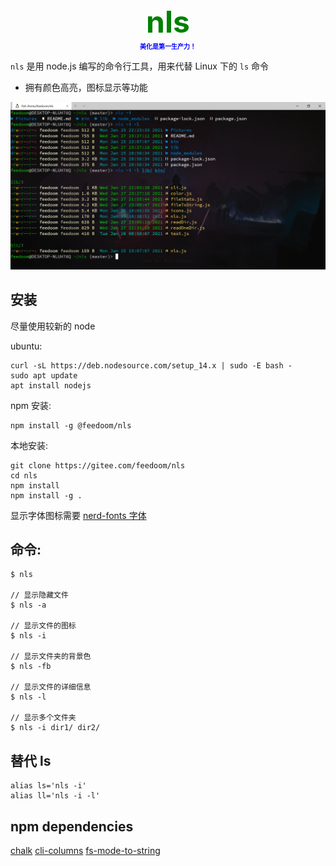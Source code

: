 <div align='center'><b><font size=8 color='green'>nls</font></b></div>
<div align='center'><b><font size=1 color='blue'>美化是第一生产力！</font></b></div>

`nls` 是用 node.js 编写的命令行工具，用来代替 Linux 下的 `ls` 命令

* 拥有颜色高亮，图标显示等功能

![nls](./Pictures/nls.png)


## 安装
尽量使用较新的 node

ubuntu:
```
curl -sL https://deb.nodesource.com/setup_14.x | sudo -E bash -
sudo apt update
apt install nodejs
```

npm 安装:
```
npm install -g @feedoom/nls
```

本地安装:
```
git clone https://gitee.com/feedoom/nls
cd nls
npm install
npm install -g .
```

显示字体图标需要 [nerd-fonts 字体](https://github.com/ryanoasis/nerd-fonts)

## 命令:
```shell
$ nls

// 显示隐藏文件
$ nls -a

// 显示文件的图标
$ nls -i

// 显示文件夹的背景色
$ nls -fb

// 显示文件的详细信息
$ nls -l

// 显示多个文件夹
$ nls -i dir1/ dir2/
```

## 替代 ls
```
alias ls='nls -i'
alias ll='nls -i -l'
```

## npm dependencies
[chalk](https://github.com/chalk/chalk)
[cli-columns](https://github.com/shannonmoeller/cli-columns)
[fs-mode-to-string](https://github.com/AndreasPizsa/fs-mode-to-string)

